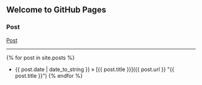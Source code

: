 ## Welcome to GitHub Pages

### Post
[Post](post.md)

<hr/>

{% for post in site.posts %}
  *   <span>{{ post.date | date_to_string }}</span> » [{{ post.title }}]({{ post.url }} "{{ post.title }}")
{% endfor %}
